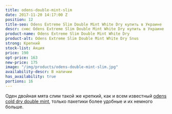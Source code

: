 ```yaml
---
title: odens-double-mint-slim
date: 2017-11-20 14:17:00 Z
position: 12
title-seo: Odens Extreme Slim Double Mint White Dry купить в Украине
descr: снюс Odens Extreme Slim Double Mint White Dry купить в Украине
product-name: Odens Extreme Slim Double Mint White Dry
product-alt: Odens Extreme Slim Double Mint White Dry Snus
strong: Крепкий
stock-list: Акция
price: 190
opt-price: 163
new-price: 175
image: "/img/products/odens-double-mint-slim.jpg"
availability-descr: В наличии
has_availability: true
portions: 16
---
```


Оден двойная мята слим такой же крепкий, как и всем известный [odens cold dry double mint](/odens-double-mint), только пакетики более удобные и их немного больше.